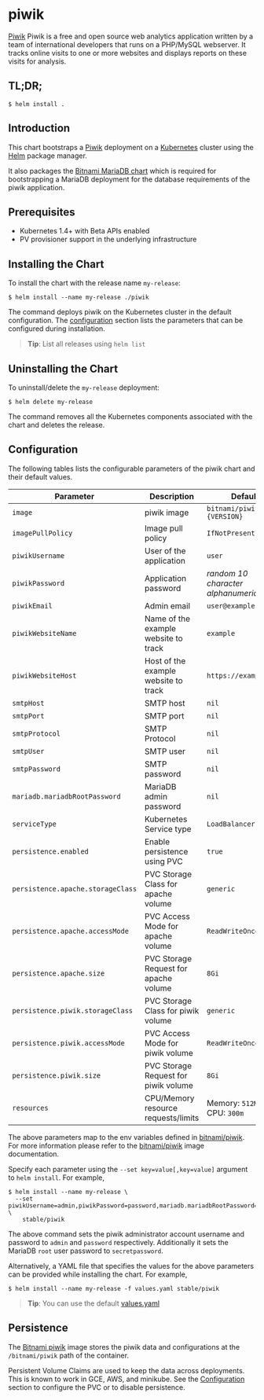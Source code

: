 # piwik

[Piwik](https://www.piwik.org) Piwik is a free and open source web analytics application written by a team of international developers that runs on a PHP/MySQL webserver. It tracks online visits to one or more websites and displays reports on these visits for analysis.

## TL;DR;

```console
$ helm install .
```

## Introduction

This chart bootstraps a [Piwik](https://github.com/bitnami/bitnami-docker-piwik) deployment on a [Kubernetes](http://kubernetes.io) cluster using the [Helm](https://helm.sh) package manager.

It also packages the [Bitnami MariaDB chart](https://github.com/kubernetes/charts/tree/master/stable/mariadb) which is required for bootstrapping a MariaDB deployment for the database requirements of the piwik application.

## Prerequisites

- Kubernetes 1.4+ with Beta APIs enabled
- PV provisioner support in the underlying infrastructure

## Installing the Chart

To install the chart with the release name `my-release`:

```console
$ helm install --name my-release ./piwik
```

The command deploys piwik on the Kubernetes cluster in the default configuration. The [configuration](#configuration) section lists the parameters that can be configured during installation.

> **Tip**: List all releases using `helm list`

## Uninstalling the Chart

To uninstall/delete the `my-release` deployment:

```console
$ helm delete my-release
```

The command removes all the Kubernetes components associated with the chart and deletes the release.

## Configuration

The following tables lists the configurable parameters of the piwik chart and their default values.

|             Parameter             |              Description              |                  Default                  |
|-----------------------------------|---------------------------------------|-------------------------------------------|
| `image`                           | piwik image                           | `bitnami/piwik:{VERSION}`                 |
| `imagePullPolicy`                 | Image pull policy                     | `IfNotPresent`                            |
| `piwikUsername`                   | User of the application               | `user`                                    |
| `piwikPassword`                   | Application password                  | _random 10 character alphanumeric string_ |
| `piwikEmail`                      | Admin email                           | `user@example.com`                        |
| `piwikWebsiteName`                | Name of the example website to track  | `example`                                 |
| `piwikWebsiteHost`                | Host of the example website to track  | `https://example.org`                     |
| `smtpHost`                        | SMTP host                             | `nil`                                     |
| `smtpPort`                        | SMTP port                             | `nil`                                     |
| `smtpProtocol`                    | SMTP Protocol                         | `nil`                                     |
| `smtpUser`                        | SMTP user                             | `nil`                                     |
| `smtpPassword`                    | SMTP password                         | `nil`                                     |
| `mariadb.mariadbRootPassword`     | MariaDB admin password                | `nil`                                     |
| `serviceType`                     | Kubernetes Service type               | `LoadBalancer`                            |
| `persistence.enabled`             | Enable persistence using PVC          | `true`                                    |
| `persistence.apache.storageClass` | PVC Storage Class for apache volume   | `generic`                                 |
| `persistence.apache.accessMode`   | PVC Access Mode for apache volume     | `ReadWriteOnce`                           |
| `persistence.apache.size`         | PVC Storage Request for apache volume | `8Gi`                                     |
| `persistence.piwik.storageClass`  | PVC Storage Class for piwik volume    | `generic`                                 |
| `persistence.piwik.accessMode`    | PVC Access Mode for piwik volume      | `ReadWriteOnce`                           |
| `persistence.piwik.size`          | PVC Storage Request for piwik volume  | `8Gi`                                     |
| `resources`                       | CPU/Memory resource requests/limits   | Memory: `512Mi`, CPU: `300m`              |

The above parameters map to the env variables defined in [bitnami/piwik](http://github.com/bitnami/bitnami-docker-piwik). For more information please refer to the [bitnami/piwik](http://github.com/bitnami/bitnami-docker-piwik) image documentation.

Specify each parameter using the `--set key=value[,key=value]` argument to `helm install`. For example,

```console
$ helm install --name my-release \
  --set piwikUsername=admin,piwikPassword=password,mariadb.mariadbRootPassword=secretpassword \
    stable/piwik
```

The above command sets the piwik administrator account username and password to `admin` and `password` respectively. Additionally it sets the MariaDB `root` user password to `secretpassword`.

Alternatively, a YAML file that specifies the values for the above parameters can be provided while installing the chart. For example,

```console
$ helm install --name my-release -f values.yaml stable/piwik
```

> **Tip**: You can use the default [values.yaml](values.yaml)

## Persistence

The [Bitnami piwik](https://github.com/bitnami/bitnami-docker-piwik) image stores the piwik data and configurations at the `/bitnami/piwik` path of the container.

Persistent Volume Claims are used to keep the data across deployments. This is known to work in GCE, AWS, and minikube.
See the [Configuration](#configuration) section to configure the PVC or to disable persistence.
